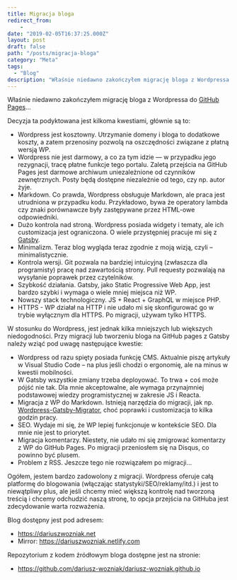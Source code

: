 ```yaml
---
title: Migracja bloga
redirect_from:
    - 
date: "2019-02-05T16:37:25.000Z"
layout: post
draft: false
path: "/posts/migracja-bloga"
category: "Meta"
tags:
  - "Blog"
description: "Właśnie niedawno zakończyłem migrację bloga z Wordpressa do GitHub Pages..."
---
```


Właśnie niedawno zakończyłem migrację bloga z Wordpressa do [GitHub Pages](https://pages.github.com/)...

Decyzja ta podyktowana jest kilkoma kwestiami, głównie są to:

- Wordpress jest kosztowny. Utrzymanie domeny i bloga to dodatkowe koszty, a zatem przenosiny pozwolą na oszczędności związane z płatną wersją WP.
- Wordpress nie jest darmowy, a co za tym idzie — w przypadku jego rezygnacji, tracę płatne funkcje tego portalu. Zaletą przejścia na GitHub Pages jest darmowe archiwum uniezależnione od czynników zewnętrznych. Posty będą dostępne niezależnie od tego, czy np. autor żyje.
- Markdown. Co prawda, Wordpress obsługuje Markdown, ale praca jest utrudniona w przypadku kodu. Przykładowo, bywa że operatory lambda czy znaki porównawcze były zastępywane przez HTML-owe odpowiedniki.
- Dużo kontrola nad stroną. Wordpress posiada widgety i tematy, ale ich customizacja jest ograniczona. O wiele przystępniej pracuje mi się z [Gatsby](https://www.gatsbyjs.org/).
- Minimalizm. Teraz blog wygląda teraz zgodnie z moją wizją, czyli – minimalistycznie.
- Kontrola wersji. Git pozwala na bardziej intuicyjną (zwłaszcza dla programisty) pracę nad zawartością strony. Pull requesty pozwalają na wysyłanie poprawek przez czytelników.
- Szybkość działania. Gatsby, jako Static Progressive Web App, jest bardzo szybki i wymaga o wiele mniej miejsca niż WP.
- Nowszy stack technologiczny. JS + React + GraphQL w miejsce PHP.
- HTTPS - WP działał na HTTP i nie udało mi się skonfigurować go w trybie wyłącznym dla HTTPS. Po migracji, używam tylko HTTPS.

W stosunku do Wordpress, jest jednak kilka mniejszych lub większych niedogodności. Przy migracji lub tworzeniu bloga na GitHub pages z Gatsby należy wziąć pod uwagę następujące kwestie:

- Wordpress od razu spięty posiada funkcję CMS. Aktualnie piszę artykuły w Visual Studio Code – na plus jeśli chodzi o ergonomię, ale na minus w kwestii mobilności.
- W Gatsby wszystkie zmiany trzeba deployować. To trwa + coś może pójść nie tak. Dla mnie akceptowalne, ale wymaga przynajmniej podstawowej wiedzy programistycznej w zakresie JS i Reacta.
- Migracja z WP do Markdown. Istnieją narzędzia do migracji, jak np. [Wordpress-Gatsby-Migrator](https://github.com/weiran/wordpress-gatsby-migrator), choć poprawki i customizacja to kilka godzin pracy.
- SEO. Wydaje mi się, że WP lepiej funkcjonuje w kontekście SEO. Dla mnie nie jest to priorytet.
- Migracja komentarzy. Niestety, nie udało mi się zmigrować komentarzy z WP do GitHub Pages. Po migracji przeniosłem się na Disqus, co powinno być plusem.
- Problem z RSS. Jeszcze tego nie rozwiązałem po migracji...

Ogółem, jestem bardzo zadowolony z migracji. Wordpress oferuje całą platformę do blogowania (włączając statystyki/SEO/reklamy/itd.) i jest to niewątpliwy plus, ale jeśli chcemy mieć większą kontrolę nad tworzoną treścią i chcemy odchudzić naszą stronę, to opcja przejścia na GitHuba jest zdecydowanie warta rozważenia.

Blog dostępny jest pod adresem:
- https://dariuszwozniak.net
- Mirror: https://dariuszwozniak.netlify.com

Repozytorium z kodem źródłowym bloga dostępne jest na stronie:
- https://github.com/dariusz-wozniak/dariusz-wozniak.github.io
